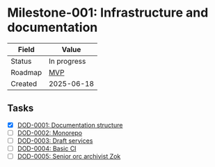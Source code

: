 # Milestone-001: Infrastructure and documentation

| Field   | Value                                |
| ------- | ------------------------------------ |
| Status  | In progress                          |
| Roadmap | [MVP](../roadmaps/Roadmap-01_mvp.md) |
| Created | 2025-06-18                           |

## Tasks

- [x] [DOD-0001: Documentation structure](../tasks/DOD-0001_documentation-structure.md)
- [ ] [DOD-0002: Monorepo](../tasks/DOD-0002_monorepo.md)
- [ ] [DOD-0003: Draft services](../tasks/DOD-0003_draft-services.md)
- [ ] [DOD-0004: Basic CI](../tasks/DOD-0004_basic-ci.md)
- [ ] [DOD-0005: Senior orc archivist Zok](../tasks/DOD-0005_senior-orc-archivist-zok.md)
